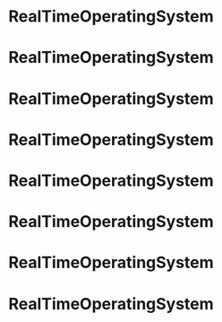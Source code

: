 # RealTimeOperatingSystem
# RealTimeOperatingSystem
# RealTimeOperatingSystem
# RealTimeOperatingSystem
# RealTimeOperatingSystem
# RealTimeOperatingSystem
# RealTimeOperatingSystem
# RealTimeOperatingSystem
